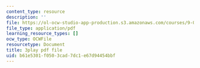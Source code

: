 ```yaml
---
content_type: resource
description: ''
file: https://ol-ocw-studio-app-production.s3.amazonaws.com/courses/9-04-sensory-systems-fall-2013/b61e5301f0503cad7dc1e67d94454bbf_oPb9AWMN2fY.pdf
file_type: application/pdf
learning_resource_types: []
ocw_type: OCWFile
resourcetype: Document
title: 3play pdf file
uid: b61e5301-f050-3cad-7dc1-e67d94454bbf
---
```

